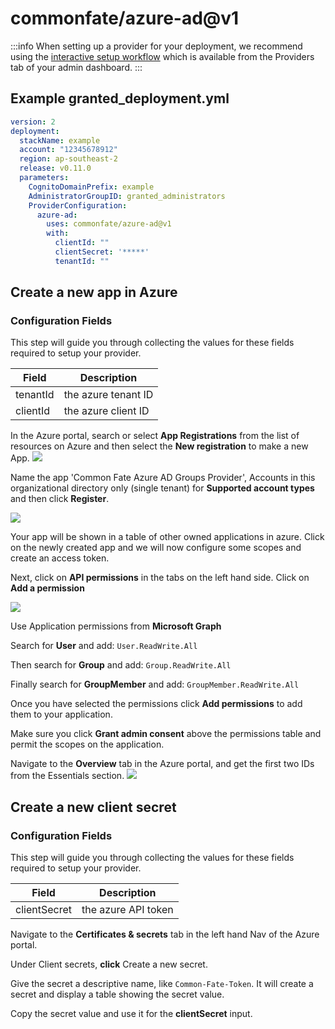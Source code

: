 # commonfate/azure-ad@v1
:::info
When setting up a provider for your deployment, we recommend using the [interactive setup workflow](../../../interactive-setup.md) which is available from the Providers tab of your admin dashboard.
:::
## Example granted_deployment.yml
```yaml
version: 2
deployment:
  stackName: example
  account: "12345678912"
  region: ap-southeast-2
  release: v0.11.0
  parameters:
    CognitoDomainPrefix: example
    AdministratorGroupID: granted_administrators
    ProviderConfiguration:
      azure-ad:
        uses: commonfate/azure-ad@v1
        with:
          clientId: ""
          clientSecret: '*****'
          tenantId: ""

```
## Create a new app in Azure
### Configuration Fields
This step will guide you through collecting the values for these fields required to setup your provider.

| Field | Description |
| ----------- | ----------- |
| tenantId | the azure tenant ID |
| clientId | the azure client ID |
In the Azure portal, search or select **App Registrations** from the list of resources on Azure and then select the **New registration** to make a new App.
![](https://static.commonfate.io/providers/azure/app-registrations.png)

Name the app 'Common Fate Azure AD Groups Provider', Accounts in this organizational directory only (single tenant) for **Supported account types** and then click **Register**.

![](https://static.commonfate.io/providers/azure/registernew.png)

Your app will be shown in a table of other owned applications in azure. Click on the newly created app and we will now configure some scopes and create an access token.

Next, click on **API permissions** in the tabs on the left hand side. Click on **Add a permission**

![](https://static.commonfate.io/providers/azure/perms.png)

Use Application permissions from **Microsoft Graph**

Search for **User** and add: `User.ReadWrite.All`

Then search for **Group** and add: `Group.ReadWrite.All`

Finally search for **GroupMember** and add: `GroupMember.ReadWrite.All`

Once you have selected the permissions click **Add permissions** to add them to your application.

Make sure you click **Grant admin consent** above the permissions table and permit the scopes on the application.

Navigate to the **Overview** tab in the Azure portal, and get the first two IDs from the Essentials section.
![](https://static.commonfate.io/providers/azure/new.png)
## Create a new client secret
### Configuration Fields
This step will guide you through collecting the values for these fields required to setup your provider.

| Field | Description |
| ----------- | ----------- |
| clientSecret | the azure API token |
Navigate to the **Certificates & secrets** tab in the left hand Nav of the Azure portal.

Under Client secrets, **click** Create a new secret.

Give the secret a descriptive name, like `Common-Fate-Token`. It will create a secret and display a table showing the secret value.

Copy the secret value and use it for the **clientSecret** input.

